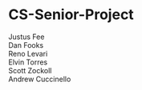 # CS-Senior-Project
Justus Fee \
Dan Fooks \
Reno Levari \
Elvin Torres \
Scott Zockoll \
Andrew Cuccinello
